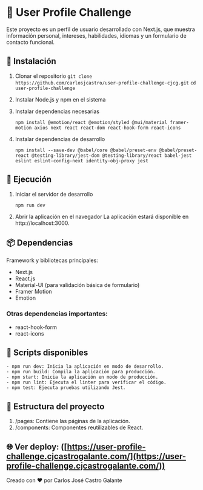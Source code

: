 # 🌟 User Profile Challenge
Este proyecto es un perfil de usuario desarrollado con Next.js, que muestra información personal, intereses, habilidades, idiomas y un formulario de contacto funcional.

## 🚀 Instalación
1. Clonar el repositorio
```git clone https://github.com/carlosjcastro/user-profile-challenge-cjcg.git```
```cd user-profile-challenge ```

3. Instalar Node.js y npm en el sistema
   
4. Instalar dependencias necesarias
   ```
   npm install @emotion/react @emotion/styled @mui/material framer-motion axios next react react-dom react-hook-form react-icons
6. Instalar dependencias de desarrollo
   ```
   npm install --save-dev @babel/core @babel/preset-env @babel/preset-react @testing-library/jest-dom @testing-library/react babel-jest eslint eslint-config-next identity-obj-proxy jest
## 🏃 Ejecución

1. Iniciar el servidor de desarrollo
   ```
   npm run dev
3. Abrir la aplicación en el navegador
   La aplicación estará disponible en http://localhost:3000.

## 📦 Dependencias
Framework y bibliotecas principales:

- Next.js
- React.js
- Material-UI (para validación básica de formulario)
- Framer Motion
- Emotion

### Otras dependencias importantes:

- react-hook-form
- react-icons

## 📜 Scripts disponibles
```
- npm run dev: Inicia la aplicación en modo de desarrollo.
- npm run build: Compila la aplicación para producción.
- npm start: Inicia la aplicación en modo de producción.
- npm run lint: Ejecuta el linter para verificar el código.
- npm test: Ejecuta pruebas utilizando Jest.
```
## 📂 Estructura del proyecto
1. /pages: Contiene las páginas de la aplicación.
2. /components: Componentes reutilizables de React.

## 🌐 Ver deploy: ([https://user-profile-challenge.cjcastrogalante.com/](https://user-profile-challenge.cjcastrogalante.com/))

Creado con ♥ por Carlos José Castro Galante
